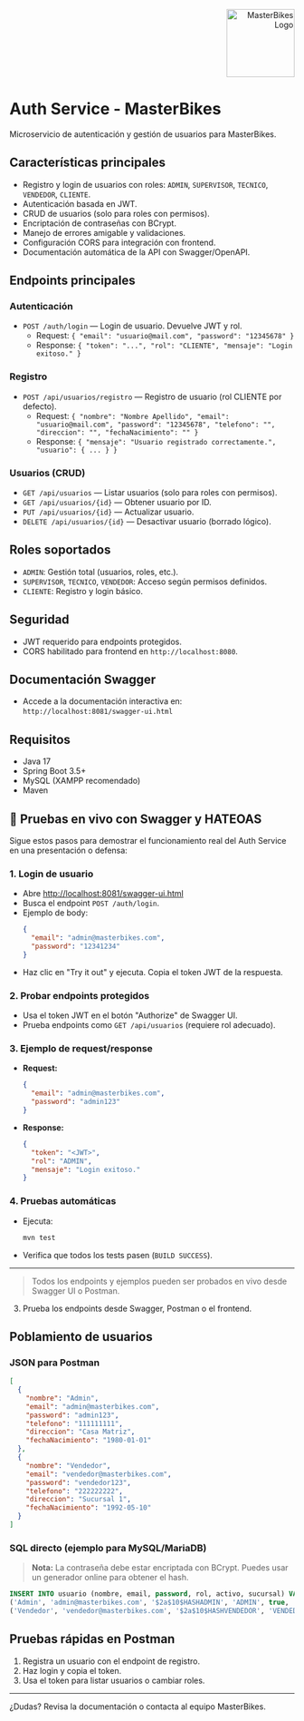 <p align="right">
  <img src="../logo.svg" alt="MasterBikes Logo" width="120"/>
</p>

# Auth Service - MasterBikes

Microservicio de autenticación y gestión de usuarios para MasterBikes.

## Características principales
- Registro y login de usuarios con roles: `ADMIN`, `SUPERVISOR`, `TECNICO`, `VENDEDOR`, `CLIENTE`.
- Autenticación basada en JWT.
- CRUD de usuarios (solo para roles con permisos).
- Encriptación de contraseñas con BCrypt.
- Manejo de errores amigable y validaciones.
- Configuración CORS para integración con frontend.
- Documentación automática de la API con Swagger/OpenAPI.

## Endpoints principales

### Autenticación
- `POST /auth/login` — Login de usuario. Devuelve JWT y rol.
  - Request: `{ "email": "usuario@mail.com", "password": "12345678" }`
  - Response: `{ "token": "...", "rol": "CLIENTE", "mensaje": "Login exitoso." }`

### Registro
- `POST /api/usuarios/registro` — Registro de usuario (rol CLIENTE por defecto).
  - Request: `{ "nombre": "Nombre Apellido", "email": "usuario@mail.com", "password": "12345678", "telefono": "", "direccion": "", "fechaNacimiento": "" }`
  - Response: `{ "mensaje": "Usuario registrado correctamente.", "usuario": { ... } }`

### Usuarios (CRUD)
- `GET /api/usuarios` — Listar usuarios (solo para roles con permisos).
- `GET /api/usuarios/{id}` — Obtener usuario por ID.
- `PUT /api/usuarios/{id}` — Actualizar usuario.
- `DELETE /api/usuarios/{id}` — Desactivar usuario (borrado lógico).

## Roles soportados
- `ADMIN`: Gestión total (usuarios, roles, etc.).
- `SUPERVISOR`, `TECNICO`, `VENDEDOR`: Acceso según permisos definidos.
- `CLIENTE`: Registro y login básico.

## Seguridad
- JWT requerido para endpoints protegidos.
- CORS habilitado para frontend en `http://localhost:8080`.

## Documentación Swagger
- Accede a la documentación interactiva en: `http://localhost:8081/swagger-ui.html`

## Requisitos
- Java 17
- Spring Boot 3.5+
- MySQL (XAMPP recomendado)
- Maven


## 🚀 Pruebas en vivo con Swagger y HATEOAS

Sigue estos pasos para demostrar el funcionamiento real del Auth Service en una presentación o defensa:

### 1. Login de usuario
- Abre [http://localhost:8081/swagger-ui.html](http://localhost:8081/swagger-ui.html)
- Busca el endpoint `POST /auth/login`.
- Ejemplo de body:
  ```json
  {
    "email": "admin@masterbikes.com",
    "password": "12341234"
  }
  ```
- Haz clic en "Try it out" y ejecuta. Copia el token JWT de la respuesta.

### 2. Probar endpoints protegidos
- Usa el token JWT en el botón "Authorize" de Swagger UI.
- Prueba endpoints como `GET /api/usuarios` (requiere rol adecuado).

### 3. Ejemplo de request/response
- **Request:**
  ```json
  {
    "email": "admin@masterbikes.com",
    "password": "admin123"
  }
  ```
- **Response:**
  ```json
  {
    "token": "<JWT>",
    "rol": "ADMIN",
    "mensaje": "Login exitoso."
  }
  ```

### 4. Pruebas automáticas
- Ejecuta:
  ```sh
  mvn test
  ```
- Verifica que todos los tests pasen (`BUILD SUCCESS`).

---

> Todos los endpoints y ejemplos pueden ser probados en vivo desde Swagger UI o Postman.
3. Prueba los endpoints desde Swagger, Postman o el frontend.

## Poblamiento de usuarios

### JSON para Postman
```json
[
  {
    "nombre": "Admin",
    "email": "admin@masterbikes.com",
    "password": "admin123",
    "telefono": "111111111",
    "direccion": "Casa Matriz",
    "fechaNacimiento": "1980-01-01"
  },
  {
    "nombre": "Vendedor",
    "email": "vendedor@masterbikes.com",
    "password": "vendedor123",
    "telefono": "222222222",
    "direccion": "Sucursal 1",
    "fechaNacimiento": "1992-05-10"
  }
]
```

### SQL directo (ejemplo para MySQL/MariaDB)
> **Nota:** La contraseña debe estar encriptada con BCrypt. Puedes usar un generador online para obtener el hash.
```sql
INSERT INTO usuario (nombre, email, password, rol, activo, sucursal) VALUES
('Admin', 'admin@masterbikes.com', '$2a$10$HASHADMIN', 'ADMIN', true, 'CASA_MATRIZ'),
('Vendedor', 'vendedor@masterbikes.com', '$2a$10$HASHVENDEDOR', 'VENDEDOR', true, 'SUCURSAL_1');
```

## Pruebas rápidas en Postman
1. Registra un usuario con el endpoint de registro.
2. Haz login y copia el token.
3. Usa el token para listar usuarios o cambiar roles.

---

¿Dudas? Revisa la documentación o contacta al equipo MasterBikes.
